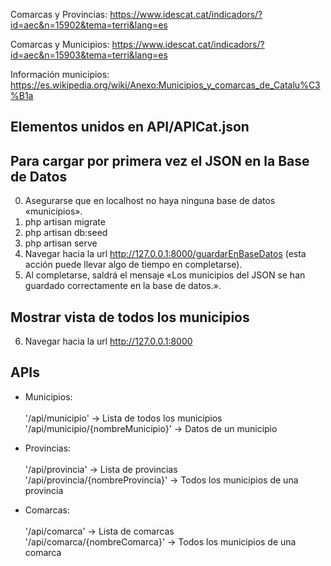 Comarcas y Provincias:
https://www.idescat.cat/indicadors/?id=aec&n=15902&tema=terri&lang=es

Comarcas y Municipios:
https://www.idescat.cat/indicadors/?id=aec&n=15903&tema=terri&lang=es

Información municipios:
https://es.wikipedia.org/wiki/Anexo:Municipios_y_comarcas_de_Catalu%C3%B1a

## Elementos unidos en API/APICat.json ##

## Para cargar por primera vez el JSON en la Base de Datos ##

0. Asegurarse que en localhost no haya ninguna base de datos «municipios».
1. php artisan migrate
2. php artisan db:seed
3. php artisan serve
4. Navegar hacia la url http://127.0.0.1:8000/guardarEnBaseDatos   (esta acción puede llevar algo de tiempo en completarse).
5. Al completarse, saldrá el mensaje «Los municipios del JSON se han guardado correctamente en la base de datos.».

## Mostrar vista de todos los municipios
6. Navegar hacia la url http://127.0.0.1:8000

 ## APIs ##
 - Municipios:<br>    
                '/api/municipio' -> Lista de todos los municipios <br>
                '/api/municipio/{nombreMunicipio}' -> Datos de un municipio<br>

 - Provincias:<br>    
                '/api/provincia' -> Lista de provincias<br>
                '/api/provincia/{nombreProvincia}' -> Todos los municipios de una provincia<br>

 - Comarcas:<br>    
                '/api/comarca' -> Lista de comarcas<br>
                '/api/comarca/{nombreComarca}' -> Todos los municipios de una comarca<br>
